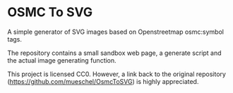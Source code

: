 OSMC To SVG
===========

A simple generator of SVG images based on Openstreetmap osmc:symbol tags.

The repository contains a small sandbox web page, a generate script and the actual image generating function.

This project is licensed CC0. However, a link back to the original repository (https://github.com/mueschel/OsmcToSVG) is highly appreciated.
